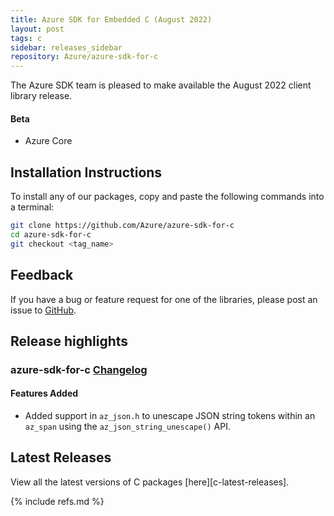 ```yaml
---
title: Azure SDK for Embedded C (August 2022)
layout: post
tags: c
sidebar: releases_sidebar
repository: Azure/azure-sdk-for-c
---
```


The Azure SDK team is pleased to make available the August 2022 client library release.

#### Beta

- Azure Core

## Installation Instructions

To install any of our packages, copy and paste the following commands into a terminal:

```bash
git clone https://github.com/Azure/azure-sdk-for-c
cd azure-sdk-for-c
git checkout <tag_name>
```

## Feedback

If you have a bug or feature request for one of the libraries, please post an issue to [GitHub](https://github.com/Azure/azure-sdk-for-c/issues).

## Release highlights

### azure-sdk-for-c [Changelog](https://github.com/Azure/azure-sdk-for-c/blob/1.4.0-beta.1/CHANGELOG.md#140-beta1-2022-08-09)

#### Features Added

- Added support in `az_json.h` to unescape JSON string tokens within an `az_span` using the `az_json_string_unescape()` API.

## Latest Releases

View all the latest versions of C packages [here][c-latest-releases].

{% include refs.md %}
